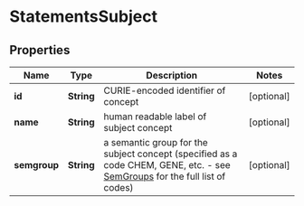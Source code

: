
# StatementsSubject

## Properties
Name | Type | Description | Notes
------------ | ------------- | ------------- | -------------
**id** | **String** | CURIE-encoded identifier of concept  |  [optional]
**name** | **String** | human readable label of subject concept |  [optional]
**semgroup** | **String** | a semantic group for the subject concept (specified as a code CHEM, GENE, etc. - see [SemGroups](https://metamap.nlm.nih.gov/Docs/SemGroups_2013.txt) for the full list of codes)  |  [optional]



